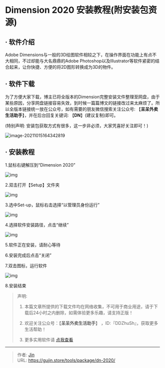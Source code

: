 # Dimension 2020 安装教程(附安装包资源)


## · 软件介绍
Adobe Dimensions与一般的3D绘图软件相较之下，在操作界面在功能上有点不大相同，不过却能与大名鼎鼎的Adobe Photoshop以及Illustrator等软件紧密的结合起来，让你快捷、方便的将2D图形转换成为3D的物件。

## · 软件下载
为了方便大家下载，博主已将全版本的Dimension完整安装文件整理至网盘，由于某些原因，分享网盘链接容易失效，到时候一篇篇博文的链接改过来太麻烦了。所以全版本链接统一放在公众号，如有需要的朋友微信搜索关注公众号: 【**呆呆外卖生活助手**】，并在后台回复关键词: 【**DN**】(建议复制)即可。

(特别声明: 安装包获取方式有很多，这一步非必须，大家凭喜好关注即可！)

![image-20211015164342819](https://img.gujin.store/img/image-20211015164342819.png)

## · 安装教程

1.鼠标右键解压到“Dimension 2020”

![img](https://img.gujin.store/img/v2-a2c5f5b9db62ca373285d94d5d86a5df_720w.png)

2.双击打开【Setup】文件夹

![img](https://img.gujin.store/img/v2-874b1914c7cf77d256cca08259138cdc_720w.png)

3.选中Set-up，鼠标右击选择“以管理员身份运行”

![img](https://img.gujin.store/img/v2-9546a8c395a83b8f412e55fda637c685_720w.png)

4.选择软件安装路径，点击“继续”

![img](https://img.gujin.store/img/v2-2dd00a40b0898c7eb300afe87044886e_720w.png)

5.软件正在安装，请耐心等待

6.安装完成后点击“关闭”

7.双击图标，运行软件

![img](https://img.gujin.store/img/v2-60fe8d72abc7c3ed635feafc9ca3ed49_720w.png)

8.安装结束




> 声明: 
>
> 1. 本篇文章所提供的下载文件均在网络收集，不可用于商业用途，请于下载后24小时之内删除，如需体验更多乐趣，请支持正版！
>
> 2. 欢迎关注公众号：【**呆呆外卖生活助手**】 ，ID:『DDZhuSh』，获取更多生活帮助！
>
> 3. 更多实用软件请  [点我查看](/tools)

---

> 作者: [Jin](https://img.gujin.store/img/favicon.ico)  
> URL: https://gujin.store/tools/package/dn-2020/  


